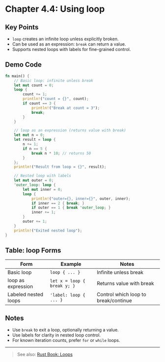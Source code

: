 # Chapter 4.4: Using loop

## Key Points

- `loop` creates an infinite loop unless explicitly broken.
- Can be used as an expression: `break` can return a value.
- Supports nested loops with labels for fine-grained control.

## Demo Code

```rust
fn main() {
    // Basic loop: infinite unless break
    let mut count = 0;
    loop {
        count += 1;
        println!("count = {}", count);
        if count == 3 {
            println!("Break at count = 3");
            break;
        }
    }

    // loop as an expression (returns value with break)
    let mut n = 0;
    let result = loop {
        n += 1;
        if n == 5 {
            break n * 10; // returns 50
        }
    };
    println!("Result from loop = {}", result);

    // Nested loop with labels
    let mut outer = 0;
    'outer_loop: loop {
        let mut inner = 0;
        loop {
            println!("outer={}, inner={}", outer, inner);
            if inner == 2 { break; }
            if outer == 1 { break 'outer_loop; }
            inner += 1;
        }
        outer += 1;
    }
    println!("Exited nested loop");
}
```

## Table: loop Forms

| Form                      | Example                  | Notes                                 |
|---------------------------|--------------------------|---------------------------------------|
| Basic loop                | `loop { ... }`           | Infinite unless break                 |
| loop as expression        | `let x = loop { break y; }` | Returns value with break          |
| Labeled nested loops      | `'label: loop { ... }`   | Control which loop to break/continue  |

## Notes

- Use `break` to exit a loop, optionally returning a value.
- Use labels for clarity in nested loop control.
- For known iteration counts, prefer `for` or `while` loops.

---

> See also: [Rust Book: Loops](https://doc.rust-lang.org/book/ch03-05-control-flow.html#repetition-with-loops)
